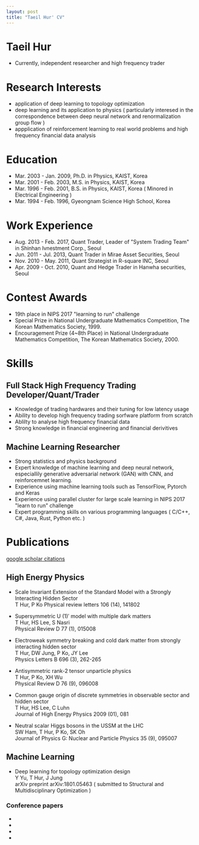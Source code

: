 ```yaml
---
layout: post
title: "Taeil Hur' CV"
---
```



# Taeil Hur

- Currently, independent researcher and high frequency trader


# Research Interests

- application of deep learning to topology optimization
- deep learning and its application to physics ( particularly interesed in the correspondence between deep neural network and renormalization group flow )
- appplication of reinforcement learning to real world problems and high frequency financial data analysis


# Education

 - Mar. 2003 - Jan. 2009, Ph.D. in Physics, KAIST, Korea
 - Mar. 2001 - Feb. 2003, M.S. in Physics, KAIST, Korea
 - Mar. 1996 - Feb. 2001, B.S. in Physics, KAIST, Korea ( Minored in Electrical Engineering )
 - Mar. 1994 - Feb. 1996, Gyeongnam Science High School, Korea 


# Work Experience

- Aug. 2013 - Feb. 2017, Quant Trader, Leader of "System Trading Team" in Shinhan Ivnestment Corp., Seoul
- Jun. 2011 - Jul. 2013, Quant Trader in Mirae Asset Securities, Seoul
- Nov. 2010 - May. 2011, Quant Strategist in R-square INC, Seoul
- Apr. 2009 - Oct. 2010, Quant and Hedge Trader in Hanwha securities, Seoul


# Contest Awards
- 19th place in NIPS 2017 "learning to run" challenge
- Special Prize in National Undergraduate Mathematics Competition,
The Korean Mathematics Society, 1999.
- Encouragement Prize (4~8th Place) in National Undergraduate Mathematics Competition,
The Korean Mathematics Society, 2000.


# Skills
## Full Stack High Frequency Trading Developer/Quant/Trader
- Knowledge of trading hardwares and their tuning for low latency usage
- Ability to develop high frequency trading sorfware platform from scratch  
- Ablilty to analyse high frequency financial data
- Strong knowledge in financial engineering and financial derivitives

## Machine Learning Researcher

- Strong statistics and physics background
- Expert knowledge of machine learning and deep neural network, especiallily generative adversarial network (GAN) with CNN, and reinforcemnet learning. 
- Experience using machine learning tools such as TensorFlow, Pytorch and Keras  
- Experience using parallel cluster for large scale learning in NIPS 2017 "learn to run" challenge
- Expert programming skills on various programming languages ( C/C++, C#, Java, Rust, Python etc. )
 
 
# Publications
 [google scholar citations](https://scholar.google.co.kr/citations?hl=ko&user=Lraw4C8AAAAJ)

## High Energy Physics
- Scale Invariant Extension of the Standard Model with a Strongly Interacting Hidden Sector  
T Hur, P Ko
Physical review letters 106 (14), 141802

- Supersymmetric U (1)′ model with multiple dark matters  
T Hur, HS Lee, S Nasri  
Physical Review D 77 (1), 015008

- Electroweak symmetry breaking and cold dark matter from strongly interacting hidden sector  
T Hur, DW Jung, P Ko, JY Lee  
Physics Letters B 696 (3), 262-265

- Antisymmetric rank-2 tensor unparticle physics  
T Hur, P Ko, XH Wu  
Physical Review D 76 (9), 096008

- Common gauge origin of discrete symmetries in observable sector and hidden sector  
T Hur, HS Lee, C Luhn  
Journal of High Energy Physics 2009 (01), 081

- Neutral scalar Higgs bosons in the USSM at the LHC  
SW Ham, T Hur, P Ko, SK Oh  
Journal of Physics G: Nuclear and Particle Physics 35 (9), 095007

## Machine Learning 
- Deep learning for topology optimization design  
Y Yu, T Hur, J Jung  
arXiv preprint arXiv:1801.05463
( submitted to Structural and Multidisciplinary Optimization )

### Conference papers
-  
- 
- 
- 




